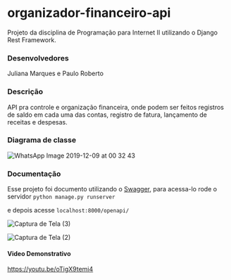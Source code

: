 # organizador-financeiro-api

Projeto da disciplina de Programação para Internet II utilizando o Django Rest Framework.

### Desenvolvedores
Juliana Marques e Paulo Roberto

### Descrição
API pra controle e organização financeira, onde podem ser feitos registros de saldo em cada uma das contas, registro de fatura, lançamento de receitas e despesas.

### Diagrama de classe
![WhatsApp Image 2019-12-09 at 00 32 43](https://user-images.githubusercontent.com/33494009/70405310-82da3880-1a1b-11ea-9d11-ad20e08e29e0.jpeg)

### Documentação
Esse projeto foi documento utilizando o [Swagger](https://swagger.io/), para acessa-lo rode o servidor 
``python manage.py runserver``

e depois acesse ``localhost:8000/openapi/``

![Captura de Tela (3)](https://user-images.githubusercontent.com/33494009/70405406-d2b8ff80-1a1b-11ea-88d5-caea8c201848.png)

![Captura de Tela (2)](https://user-images.githubusercontent.com/33494009/70405419-e49aa280-1a1b-11ea-990e-07d23ba99280.png)


#### Video Demonstrativo

https://youtu.be/oTigX9temi4
